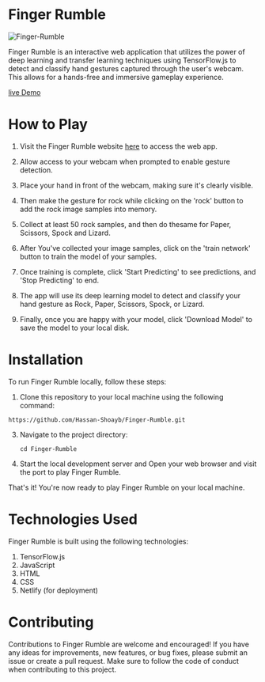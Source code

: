 # Finger Rumble

![Finger-Rumble](https://socialify.git.ci/Hassan-Shoayb/Finger-Rumble/image?description=1&descriptionEditable=Utilizes%20TensorFlow.js%20and%20transfer%20learning%20to%20accurately%20recognize%20and%20classify%20hand%20gestures%20in%20real-time%20using%20your%20webcam.&font=Inter&forks=1&language=1&name=1&owner=1&pattern=Floating%20Cogs&pulls=1&stargazers=1&theme=Light)

Finger Rumble is an interactive web application that utilizes the power of deep learning and transfer learning techniques using TensorFlow.js to detect and classify hand gestures captured through the user's webcam. This allows for a hands-free and immersive gameplay experience.

[live Demo](https://finger-rumble.netlify.app/)

# How to Play
1. Visit the Finger Rumble website [here](https://finger-rumble.netlify.app/) to access the web app.

2. Allow access to your webcam when prompted to enable gesture detection.

3. Place your hand in front of the webcam, making sure it's clearly visible.

4. Then make the gesture for rock while clicking on the 'rock' button to add the rock image samples into memory.

5. Collect at least 50 rock samples, and then do thesame for Paper, Scissors, Spock and Lizard.

6. After You've collected your image samples, click on the 'train network' button to train the model of your samples.

7. Once training is complete, click 'Start Predicting' to see predictions, and 'Stop Predicting' to end. 

8. The app will use its deep learning model to detect and classify your hand gesture as Rock, Paper, Scissors, Spock, or Lizard.

9. Finally, once you are happy with your model, click 'Download Model' to save the model to your local disk.


# Installation
To run Finger Rumble locally, follow these steps:
1. Clone this repository to your local machine using the following command:
```
https://github.com/Hassan-Shoayb/Finger-Rumble.git
```

3. Navigate to the project directory:
   ```
   cd Finger-Rumble
   ```

5. Start the local development server and Open your web browser and visit the port to play Finger Rumble.

That's it! You're now ready to play Finger Rumble on your local machine.

# Technologies Used
Finger Rumble is built using the following technologies:

1. TensorFlow.js
2. JavaScript
3. HTML
4. CSS
5. Netlify (for deployment)

# Contributing
Contributions to Finger Rumble are welcome and encouraged! If you have any ideas for improvements, new features, or bug fixes, please submit an issue or create a pull request. Make sure to follow the code of conduct when contributing to this project.
